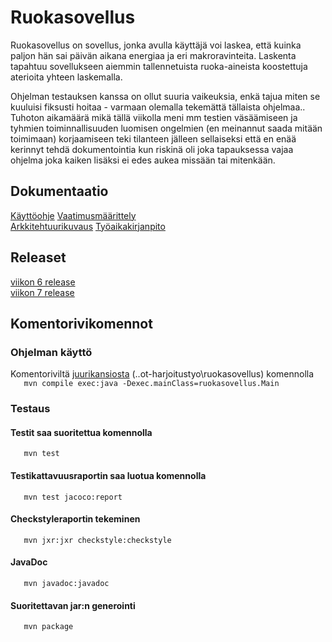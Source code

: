 # Ruokasovellus
Ruokasovellus on sovellus, jonka avulla käyttäjä voi laskea, että kuinka paljon hän sai päivän
 aikana energiaa ja eri makroravinteita. Laskenta tapahtuu sovellukseen 
aiemmin tallennetuista ruoka-aineista koostettuja aterioita yhteen laskemalla.  
  
Ohjelman testauksen kanssa on ollut suuria vaikeuksia, enkä tajua miten se kuuluisi fiksusti hoitaa - varmaan olemalla tekemättä tällaista ohjelmaa..  
Tuhoton aikamäärä mikä tällä viikolla meni mm testien väsäämiseen ja tyhmien toiminnallisuuden luomisen ongelmien (en meinannut saada mitään toimimaan) korjaamiseen teki tilanteen jälleen sellaiseksi että en enää kerinnyt tehdä dokumentointia kun riskinä oli joka tapauksessa vajaa ohjelma joka kaiken lisäksi ei edes aukea missään tai mitenkään.     
  
## Dokumentaatio

[Käyttöohje](https://github.com/ansketom/ot-harjoitustyo/blob/master/Dokumentointi/Kayttoohje.md)
[Vaatimusmäärittely](https://github.com/ansketom/ot-harjoitustyo/blob/master/Dokumentointi/vaatimusmaarittely.md)  
[Arkkitehtuurikuvaus](https://github.com/ansketom/ot-harjoitustyo/blob/master/Dokumentointi/Arkkitehtuurikuvaus.md)
[Työaikakirjanpito](https://github.com/ansketom/ot-harjoitustyo/blob/master/Dokumentointi/tyoaikakirjanpito.md)  

## Releaset
[viikon 6 release](https://github.com/ansketom/ot-harjoitustyo/releases/tag/Viikko6)    
[viikon 7 release](https://github.com/ansketom/ot-harjoitustyo/releases/tag/Viikko7) 
 

## Komentorivikomennot

### Ohjelman käyttö
Komentoriviltä [juurikansiosta](https://github.com/ansketom/ot-harjoitustyo/tree/master/ruokasovellus)
(..ot-harjoitustyo\ruokasovellus) komennolla  
```    mvn compile exec:java -Dexec.mainClass=ruokasovellus.Main    ```  

### Testaus
#### Testit saa suoritettua komennolla  
```    mvn test    ```  
#### Testikattavuusraportin saa luotua komennolla  
```    mvn test jacoco:report    ```  
  
#### Checkstyleraportin tekeminen 
```    mvn jxr:jxr checkstyle:checkstyle    ```    
#### JavaDoc
```    mvn javadoc:javadoc    ```    
#### Suoritettavan jar:n generointi    
```    mvn package    ```




